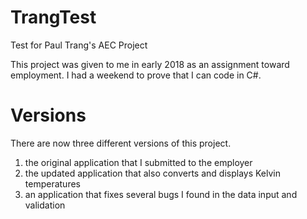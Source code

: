 # TrangTest
Test for Paul Trang's AEC Project

This project was given to me in early 2018 as an assignment toward employment.  I had a weekend to prove that I can code in C#.  

# Versions
There are now three different versions of this project.  
1. the original application that I submitted to the employer
2. the updated application that also converts and displays Kelvin temperatures
3. an application that fixes several bugs I found in the data input and validation

